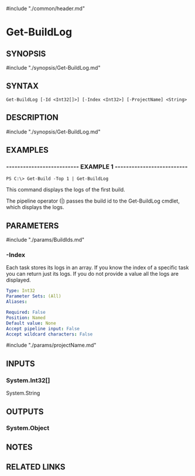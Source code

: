 #include "./common/header.md"

# Get-BuildLog

## SYNOPSIS
#include "./synopsis/Get-BuildLog.md"

## SYNTAX

```
Get-BuildLog [-Id <Int32[]>] [-Index <Int32>] [-ProjectName] <String>
```

## DESCRIPTION
#include "./synopsis/Get-BuildLog.md"

## EXAMPLES

### -------------------------- EXAMPLE 1 --------------------------
```
PS C:\> Get-Build -Top 1 | Get-BuildLog
```

This command displays the logs of the first build.

The pipeline operator (|) passes the build id to the Get-BuildLog cmdlet, which
displays the logs.

## PARAMETERS

#include "./params/BuildIds.md"

### -Index
Each task stores its logs in an array. If you know the index of a specific task
you can return just its logs. If you do not provide a value all the logs are
displayed.

```yaml
Type: Int32
Parameter Sets: (All)
Aliases: 

Required: False
Position: Named
Default value: None
Accept pipeline input: False
Accept wildcard characters: False
```

#include "./params/projectName.md"

## INPUTS

### System.Int32[]
System.String

## OUTPUTS

### System.Object

## NOTES

## RELATED LINKS